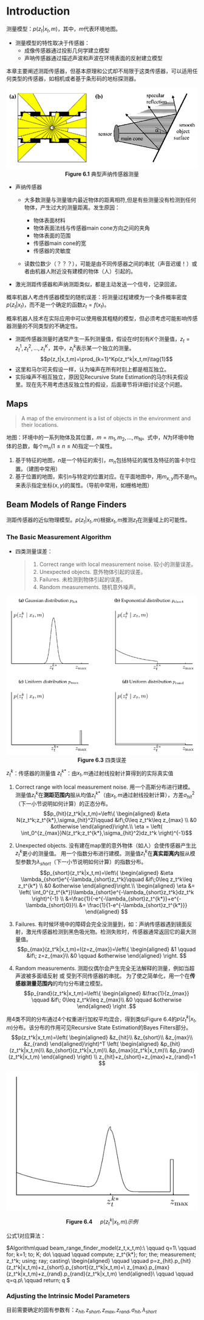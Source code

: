 # Introduction
测量模型：$p(z_t|x_t,m)$，其中，$m$代表环境地图。
- 测量模型的特性取决于传感器：
  - 成像传感器通过投影几何学建立模型
  - 声呐传感器通过描述声波和声波在环境表面的反射建立模型

本章主要阐述测距传感器，但基本原理和公式却不局限于这类传感器，可以适用任何类型的传感器，如相机或者基于条形码的地标探测器。

<center>

![](imgs/Robot-Perception/Figure&#32;6.1.png)**Figure 6.1** 典型声纳传感器测量
</center>

- 声纳传感器
  - 大多数测量与测量锥内最近物体的距离相符,但是有些测量没有检测到任何物体，产生过大的测量距离。发生原因：

    - 物体表面材料
    - 物体表面法线与传感器main cone方向之间的夹角
    - 物体表面的范围
    - 传感器main cone的宽
    - 传感器的灵敏度

  - 读数位数少（？？？），可能是由不同传感器之间的串扰（声音迟缓！）或者由机器人附近没有建模的物体（人）引起的。

- 激光测距传感器和声纳测距类似，都是主动发送一个信号，记录回波。

概率机器人考虑传感器模型的随机误差：将测量过程建模为一个条件概率密度$p(z_t|x_t)$，而不是一个确定的函数$z_t=f(x_t)$。

概率机器人技术在实际应用中可以使用极其粗糙的模型，但必须考虑可能影响传感器测量的不同类型的不确定性。

- 测距传感器测量时通常产生一系列测量值，假设在$t$时刻有$K$个测量值，$z_t={z_t^1,z_t^2,...,z_t^K}$，其中，$z_t^k$表示某一个独立的测量。
$$p(z_t|x_t,m)=\prod_{k=1}^Kp(z_t^k|x_t,m)\tag{1}$$
- 这里和马尔可夫假设一样，认为噪声在所有时刻上都是相互独立。
- 实际噪声不相互独立，原因见Recursive State Estimation的马尔科夫假设里。现在先不用考虑违反独立性的假设，后面章节将详细讨论这个问题。

## Maps
> A map of the environment is a list of objects in the environment and their locations.

地图：环境中的一系列物体及其位置，$m={m_1,m_2,...,m_N}$。式中，$N$为环境中物体的总数，每个$m_n(1\leq n\leq N)$指定一个属性。
1. 基于特征的地图，$n$是一个特征的索引，$m_n$包括特征的属性及特征的笛卡尔位置。（建图中常用）
2. 基于位置的地图，索引$n$与特定的位置对应。在平面地图中，用$m_{x,y}$而不是$m_n$来表示指定坐标$(x,y)$的属性。（导航中常用，如栅格地图）

## Beam Models of Range Finders
测距传感器的近似物理模型。$p(z_t|x_t,m)$根据$x_t,m$推测$z_t$在测量域上的可能性。
### The Basic Measurement Algorithm
- 四类测量误差：
  > 1. Correct range with local measurement noise. 较小的测量误差。
  > 2. Unexpected objects. 意外物体引起的误差。
  > 3. Failures. 未检测到物体引起的误差。
  > 4. Random measurements. 随机意外噪声。
<center>

![](imgs/Robot-Perception/Figure&#32;6.3.png)**Figure 6.3** 四类误差
</center>

$z_t^k$：传感器的测量值
$z_t^{k*}$：由$x_t,m$通过射线投射计算得到的实际真实值
1. Correct range with local measurement noise. 
用一个高斯分布进行建模。测量值$z_t^k$在**测距范围内**服从均值$z_t^{k*}$（由$x_t,m$通过射线投射计算），方差$\sigma_{hit}^2$（下一小节说明如何计算）的正态分布。
$$p_{hit}(z_t^k|x_t,m)=\left\{ \begin{aligned}
  &\eta N(z_t^k;z_t^{k*},\sigma_{hit}^2)\qquad &if\;0\leq z_t^k\leq z_{max} \\
  &0 &otherwise
\end{aligned}\right.\\
\eta = \left( \int_0^{z_{max}}N(z_t^k;z_t^{k*},\sigma_{hit}^2)dz_t^k \right)^{-1}$$ 

2. Unexpected objects.
没有建在map里的意外物体（如人）会使传感器产生比$z_t^k$更小的测量值。
用一个指数分布进行建模。测量值$z_t^k$在**真实距离内**服从模型参数为$\lambda_{short}$（下一小节说明如何计算）的指数分布。
$$p_{short}(z_t^k|x_t,m)=\left\{ \begin{aligned}
  &\eta \lambda_{short}e^{-\lambda_{short}z_t^k}\qquad &if\;0\leq z_t^k\leq z_t^{k*} \\
  &0 &otherwise
\end{aligned}\right.\\
\begin{aligned}
\eta &= \left( \int_0^{z_t^{k*}}\lambda_{short}e^{-\lambda_{short}z_t^k}dz_t^k \right)^{-1} \\
&=\frac{1}{-e^{-\lambda_{short}z_t^{k*}}+e^{-\lambda_{short}0}}\\
&= \frac{1}{1-e^{-\lambda_{short}z_t^{k*}}}
\end{aligned}
$$ 

3. Failures.
有时候环境中的障碍会完全没测量到，如：声纳传感器遇到镜面反射，激光传感器检测到黑色吸光物。检测失败时，传感器通常返回它的最大测量值。
$$p_{max}(z_t^k|x_t,m)=I(z=z_{max})=\left\{ \begin{aligned}
  &1 \qquad &if\; z=z_{max}\\
  &0 \qquad &otherwise
\end{aligned} \right.
$$

4. Random measurements.
测距仪偶尔会产生完全无法解释的测量，例如当超声波被多面墙反射 或 受到不同传感器的串扰。
为了使之简单化，用一个在**传感器测量范围内**的均匀分布建立模型。
$$p_{rand}(z_t^k|x_t,m)=\left\{ \begin{aligned}
  &\frac{1}{z_{max}} \qquad &if\; 0\leq z_t^k\leq z_{max}\\
  &0 \qquad &otherwise
\end{aligned}  \right .$$

用4类不同的分布通过4个权重进行加权平均混合，得到类似Figure 6.4的$p(z_t^k|x_t,m)$分布。该分布的作用可见Recursive State Estimation的Bayes Filters部分。
$$p(z_t^k|x_t,m)=\left( \begin{aligned}
  &z_{hit}\\ &z_{short}\\ &z_{max}\\ &z_{rand}
\end{aligned}\right)^T \left( \begin{aligned}
  &p_{hit}(z_t^k|x_t,m)\\ &p_{short}(z_t^k|x_t,m)\\ &p_{max}(z_t^k|x_t,m)\\ &p_{rand}(z_t^k|x_t,m)
\end{aligned} \right) \\
z_{hit}+z_{short}+z_{max}+z_{rand}=1
$$

<center>

![](imgs/Robot-Perception/Figure&#32;6.4.png)

**Figure 6.4** $\quad p(z_t^k|x_t,m)示例$
</center>

公式1对应算法：

$Algorithm\quad beam\_range\_finder\_model(z_t,x_t,m):\\
\qquad q=1\\
\qquad for\; k=1\; to\; K\; do\\
\qquad \qquad compute\; z_t^{k*}\; for\; the\; measurement\; z_t^k\; using\; ray\; casting\\
\begin{aligned}
\qquad \qquad p=z_{hit}.p_{hit}(z_t^k|x_t,m)+z_{short}.p_{short}(z_t^k|x_t,m)+\\
z_{max}.p_{max}(z_t^k|x_t,m)+z_{rand}.p_{rand}(z_t^k|x_t,m)
\end{aligned}\\
\qquad \qquad q=q.p\\
\qquad return\; q
$

### Adjusting the Intrinsic Model Parameters
目前需要确定的固有参数有：$z_{hit},z_{short},z_{max},z_{rand},\sigma_{hit},\lambda_{short}$